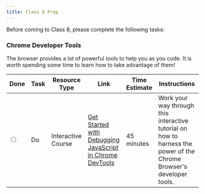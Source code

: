 ```yaml
---
title: Class 8 Prep
---
```


Before coming to Class 8, please complete the following tasks:


### Chrome Developer Tools

The browser provides a lot of powerful tools to help you as you code. It is worth spending some time to learn how to take advantage of them!

Done | Task | Resource Type | Link | Time Estimate | Instructions
-----|------|---------------|------|---------------|---------------|
<input type="checkbox" v-model="checks.p8a" /> | Do | Interactive Course | [Get Started with Debugging JavaScript in Chrome DevTools][dev-tools] | 45 minutes | Work your way through this interactive tutorial on how to harness the power of the Chrome Browser's developer tools.

[dev-tools]: https://developers.google.com/web/tools/chrome-devtools/javascript/

